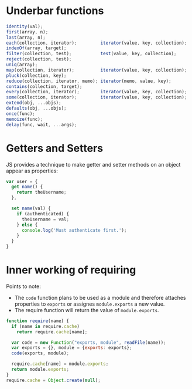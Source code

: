 # Underbar functions

```js
identity(val);
first(array, n);
last(array, n);
each(collection, iterator);         iterator(value, key, collection);
indexOf(array, target);
filter(collection, test);           test(value, key, collection);
reject(collection, test);
uniq(array);
map(collection, iterator);          iterator(value, key, collection);
pluck(collection, key);
reduce(collection, iterator, memo); iterator(memo, value, key);
contains(collection, target);
every(collection, iterator);        iterator(value, key, collection);
some(collection, iterator);         iterator(value, key, collection);
extend(obj, ...objs);
defaults(obj, ...objs);
once(func);
memoize(func);
delay(func, wait, ...args);
```

# Getters and Setters

JS provides a technique to make getter and setter methods on an object appear as properties:

```js
var user = {
  get name() {
    return theUsername;
  },

  set name(val) {
    if (authenticated) {
      theUsername = val;
    } else {
      console.log('Must authenticate first.');
    }
  }
}
```

# Inner working of requiring

Points to note:
* The `code` function plans to be used as a module and therefore attaches properties to `exports` or assignes `module.exports` a new value.
* The require function will return the value of `module.exports`.

```js
function require(name) {
  if (name in require.cache)
    return require.cache[name];

  var code = new Function("exports, module", readFile(name));
  var exports = {}, module = {exports: exports};
  code(exports, module);

  require.cache[name] = module.exports;
  return module.exports;
}
require.cache = Object.create(null);
```
